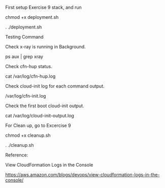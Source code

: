 First setup Exercise 9 stack, and run


chmod +x deployment.sh


. ./deployment.sh


Testing Command 


Check x-ray is running in Background.


ps aux | grep xray


Check cfn-hup status.


cat /var/log/cfn-hup.log


Check cloud-init log for each command output.


/var/log/cfn-init.log


Check the first boot cloud-init output.


cat /var/log/cloud-init-output.log


For Clean up, go to Excercise 9


chmod +x cleanup.sh


. ./cleanup.sh



Reference:


View CloudFormation Logs in the Console


https://aws.amazon.com/blogs/devops/view-cloudformation-logs-in-the-console/


